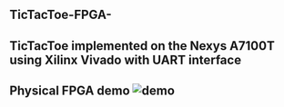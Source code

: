 ## TicTacToe-FPGA-
## TicTacToe implemented on the Nexys A7100T using Xilinx Vivado with UART interface

## Physical FPGA demo ![demo](https://github.com/gaonjc/TicTacToe-FPGA-/blob/main/TicTacToeDemo.gif)
